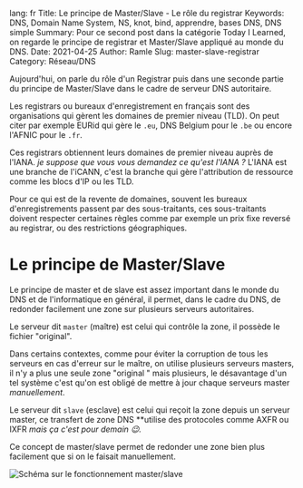 lang: fr
Title: Le principe de Master/Slave - Le rôle du registrar
Keywords: DNS, Domain Name System, NS, knot, bind, apprendre, bases DNS, DNS simple
Summary: Pour ce second post dans la catégorie Today I Learned, on regarde le principe de registrar et Master/Slave appliqué au monde du DNS.
Date: 2021-04-25
Author: Ramle
Slug: master-slave-registrar
Category: Réseau/DNS

Aujourd'hui, on parle du rôle d'un Registrar puis dans une seconde partie du principe de Master/Slave dans le cadre de serveur DNS autoritaire.

Les registrars ou bureaux d'enregistrement en français sont des organisations qui gèrent les domaines de premier niveau (TLD). On peut citer par exemple EURid qui gère le `.eu`, DNS Belgium pour le `.be` ou encore l'AFNIC pour le `.fr`.

Ces registrars obtiennent leurs domaines de premier niveau auprès de l'IANA. *je suppose que vous vous demandez ce qu'est l'IANA ?* L'IANA est une branche de l'iCANN, c'est la branche qui gère l'attribution de ressource comme les blocs d'IP ou les TLD.

Pour ce qui est de la revente de domaines, souvent les bureaux d'enregistrements passent par des sous-traitants, ces sous-traitants doivent respecter certaines règles comme par exemple un prix fixe reversé au registrar, ou des restrictions géographiques.

# Le principe de Master/Slave

Le principe de master et de slave est assez important dans le monde du DNS et de l'informatique en général, il permet, dans le cadre du DNS, de redonder facilement une zone sur plusieurs serveurs autoritaires.

Le serveur dit `master` (maître) est celui qui contrôle la zone, il possède le fichier "original".

Dans certains contextes, comme pour éviter la corruption de tous les serveurs en cas d'erreur sur le maître, on utilise plusieurs serveurs masters, il n'y a plus une seule zone "original " mais plusieurs, le désavantage d'un tel système c'est qu'on est obligé de mettre à jour chaque serveurs master *manuellement*.

Le serveur dit `slave` (esclave) est celui qui reçoit la zone depuis un serveur master, ce transfert de zone DNS **utilise des protocoles comme AXFR ou IXFR *mais ça c'est pour demain 😉.*

Ce concept de master/slave permet de redonder une zone bien plus facilement que si on le faisait manuellement.

![Schéma sur le fonctionnement master/slave](/static/img/master-slave-registrar/schema-master-slave.webp)
